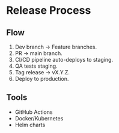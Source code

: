 # Release Process

## Flow
1. Dev branch → Feature branches.
2. PR → main branch.
3. CI/CD pipeline auto-deploys to staging.
4. QA tests staging.
5. Tag release → vX.Y.Z.
6. Deploy to production.

## Tools
- GitHub Actions
- Docker/Kubernetes
- Helm charts

